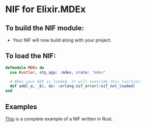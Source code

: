 # NIF for Elixir.MDEx

## To build the NIF module:

- Your NIF will now build along with your project.

## To load the NIF:

```elixir
defmodule MDEx do
  use Rustler, otp_app: :mdex, crate: "mdex"

  # When your NIF is loaded, it will override this function.
  def add(_a, _b), do: :erlang.nif_error(:nif_not_loaded)
end
```

## Examples

[This](https://github.com/rusterlium/NifIo) is a complete example of a NIF written in Rust.
